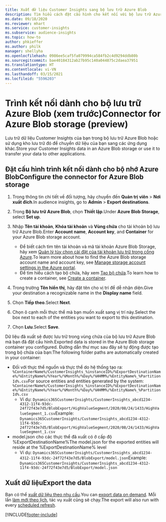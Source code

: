 ```yaml
---
title: Xuất dữ liệu Customer Insights sang bộ lưu trữ Azure Blob
description: Tìm hiểu cách đặt cấu hình cho kết nối với bộ lưu trữ Azure Blob.
ms.date: 09/18/2020
ms.reviewer: mhart
ms.service: customer-insights
ms.subservice: audience-insights
ms.topic: how-to
author: phkieffer
ms.author: philk
manager: shellyha
ms.openlocfilehash: 0986ee5caf5fa079994ca584fb2c4d9294ddb80b
ms.sourcegitcommit: bae40184312ab27b95c140a044875c2daea37951
ms.translationtype: HT
ms.contentlocale: vi-VN
ms.lasthandoff: 03/15/2021
ms.locfileid: "5596203"
---
```

# <a name="connector-for-azure-blob-storage-preview"></a><span data-ttu-id="6c46e-103">Trình kết nối dành cho bộ lưu trữ Azure Blob (xem trước)</span><span class="sxs-lookup"><span data-stu-id="6c46e-103">Connector for Azure Blob storage (preview)</span></span>

<span data-ttu-id="6c46e-104">Lưu trữ dữ liệu Customer Insights của bạn trong bộ lưu trữ Azure Blob hoặc sử dụng kho lưu trữ đó để chuyển dữ liệu của bạn sang các ứng dụng khác.</span><span class="sxs-lookup"><span data-stu-id="6c46e-104">Store your Customer Insights data in an Azure Blob storage or use it to transfer your data to other applications.</span></span>

## <a name="configure-the-connector-for-azure-blob-storage"></a><span data-ttu-id="6c46e-105">Đặt cấu hình trình kết nối dành cho bộ nhớ Azure Blob</span><span class="sxs-lookup"><span data-stu-id="6c46e-105">Configure the connector for Azure Blob storage</span></span>

1. <span data-ttu-id="6c46e-106">Trong thông tin chi tiết về đối tượng, hãy chuyển đến **Quản trị viên** > **Nơi xuất đích**.</span><span class="sxs-lookup"><span data-stu-id="6c46e-106">In audience insights, go to **Admin** > **Export destinations**.</span></span>

1. <span data-ttu-id="6c46e-107">Trong **Bộ lưu trữ Azure Blob**, chọn **Thiết lập**.</span><span class="sxs-lookup"><span data-stu-id="6c46e-107">Under **Azure Blob Storage**, select **Set up**.</span></span>

1. <span data-ttu-id="6c46e-108">Nhập **Tên tài khoản**, **Khóa tài khoản** và **Vùng chứa** cho tài khoản bộ lưu trữ Azure Blob.</span><span class="sxs-lookup"><span data-stu-id="6c46e-108">Enter **Account name**, **Account key**, and **Container** for your Azure Blob storage account.</span></span>
    - <span data-ttu-id="6c46e-109">Để biết cách tìm tên tài khoản và mã tài khoản Azure Blob Storage, hãy xem [Quản lý tùy chọn cài đặt của tài khoản lưu trữ trong cổng Azure](/azure/storage/common/storage-account-manage).</span><span class="sxs-lookup"><span data-stu-id="6c46e-109">To learn more about how to find the Azure Blob storage account name and account key, see [Manage storage account settings in the Azure portal](/azure/storage/common/storage-account-manage).</span></span>
    - <span data-ttu-id="6c46e-110">Để tìm hiểu cách tạo bộ chứa, hãy xem [Tạo bộ chứa](/azure/storage/blobs/storage-quickstart-blobs-portal#create-a-container).</span><span class="sxs-lookup"><span data-stu-id="6c46e-110">To learn how to create a container, see [Create a container](/azure/storage/blobs/storage-quickstart-blobs-portal#create-a-container).</span></span>

1. <span data-ttu-id="6c46e-111">Trong trường **Tên hiển thị**, hãy đặt tên cho vị trí để dễ nhận diện.</span><span class="sxs-lookup"><span data-stu-id="6c46e-111">Give your destination a recognizable name in the **Display name** field.</span></span>

1. <span data-ttu-id="6c46e-112">Chọn **Tiếp theo**.</span><span class="sxs-lookup"><span data-stu-id="6c46e-112">Select **Next**.</span></span>

1. <span data-ttu-id="6c46e-113">Chọn ô cạnh mỗi thực thể mà bạn muốn xuất sang vị trí này.</span><span class="sxs-lookup"><span data-stu-id="6c46e-113">Select the box next to each of the entities you want to export to this destination.</span></span>

1. <span data-ttu-id="6c46e-114">Chọn **Lưu**.</span><span class="sxs-lookup"><span data-stu-id="6c46e-114">Select **Save**.</span></span>

<span data-ttu-id="6c46e-115">Dữ liệu đã xuất sẽ được lưu trữ trong vùng chứa của bộ lưu trữ Azure Blob mà bạn đã đặt cấu hình.</span><span class="sxs-lookup"><span data-stu-id="6c46e-115">Exported data is stored in the Azure Blob storage container you configured.</span></span> <span data-ttu-id="6c46e-116">Đường dẫn thư mục sau đây sẽ tự động được tạo trong bộ chứa của bạn:</span><span class="sxs-lookup"><span data-stu-id="6c46e-116">The following folder paths are automatically created in your container:</span></span>

- <span data-ttu-id="6c46e-117">Đối với thực thể nguồn và thực thể do hệ thống tạo ra: `%ContainerName%/CustomerInsights_%instanceID%/%ExportDestinationName%/%EntityName%/%Year%/%Month%/%Day%/%HHMM%/%EntityName%_%PartitionId%.csv`</span><span class="sxs-lookup"><span data-stu-id="6c46e-117">For source entities and entities generated by the system: `%ContainerName%/CustomerInsights_%instanceID%/%ExportDestinationName%/%EntityName%/%Year%/%Month%/%Day%/%HHMM%/%EntityName%_%PartitionId%.csv`</span></span>
  - <span data-ttu-id="6c46e-118">Ví dụ: `Dynamics365CustomerInsights/CustomerInsights_abcd1234-4312-11f4-93dc-24f72f43e7d5/BlobExport/HighValueSegment/2020/08/24/1433/HighValueSegment_1.csv`</span><span class="sxs-lookup"><span data-stu-id="6c46e-118">Example: `Dynamics365CustomerInsights/CustomerInsights_abcd1234-4312-11f4-93dc-24f72f43e7d5/BlobExport/HighValueSegment/2020/08/24/1433/HighValueSegment_1.csv`</span></span>
- <span data-ttu-id="6c46e-119">model.json cho các thực thể đã xuất có ở cấp độ %ExportDestinationName%</span><span class="sxs-lookup"><span data-stu-id="6c46e-119">The model.json for the exported entities will reside at the %ExportDestinationName% level</span></span>
  - <span data-ttu-id="6c46e-120">Ví dụ: `Dynamics365CustomerInsights/CustomerInsights_abcd1234-4312-11f4-93dc-24f72f43e7d5/BlobExport/model.json`</span><span class="sxs-lookup"><span data-stu-id="6c46e-120">Example: `Dynamics365CustomerInsights/CustomerInsights_abcd1234-4312-11f4-93dc-24f72f43e7d5/BlobExport/model.json`</span></span>

## <a name="export-the-data"></a><span data-ttu-id="6c46e-121">Xuất dữ liệu</span><span class="sxs-lookup"><span data-stu-id="6c46e-121">Export the data</span></span>

<span data-ttu-id="6c46e-122">Bạn có thể [xuất dữ liệu theo nhu cầu](export-destinations.md#export-data-on-demand).</span><span class="sxs-lookup"><span data-stu-id="6c46e-122">You can [export data on demand](export-destinations.md#export-data-on-demand).</span></span> <span data-ttu-id="6c46e-123">Mỗi lần [làm mới theo lịch](system.md#schedule-tab), tác vụ xuất cũng sẽ chạy.</span><span class="sxs-lookup"><span data-stu-id="6c46e-123">The export will also run with every [scheduled refresh](system.md#schedule-tab).</span></span>


[!INCLUDE[footer-include](../includes/footer-banner.md)]